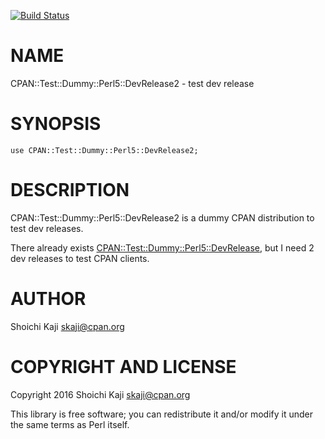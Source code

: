 [![Build Status](https://travis-ci.org/skaji/CPAN-Test-Dummy-Perl5-DevRelease2.svg?branch=master)](https://travis-ci.org/skaji/CPAN-Test-Dummy-Perl5-DevRelease2)

# NAME

CPAN::Test::Dummy::Perl5::DevRelease2 - test dev release

# SYNOPSIS

    use CPAN::Test::Dummy::Perl5::DevRelease2;

# DESCRIPTION

CPAN::Test::Dummy::Perl5::DevRelease2 is a dummy CPAN distribution
to test dev releases.

There already exists [CPAN::Test::Dummy::Perl5::DevRelease](https://metacpan.org/pod/CPAN::Test::Dummy::Perl5::DevRelease),
but I need 2 dev releases to test CPAN clients.

# AUTHOR

Shoichi Kaji <skaji@cpan.org>

# COPYRIGHT AND LICENSE

Copyright 2016 Shoichi Kaji <skaji@cpan.org>

This library is free software; you can redistribute it and/or modify
it under the same terms as Perl itself.

